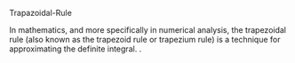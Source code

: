 Trapazoidal-Rule

In mathematics, and more specifically in numerical analysis, the trapezoidal
rule (also known as the trapezoid rule or trapezium rule) is a technique for
approximating the definite integral. .

